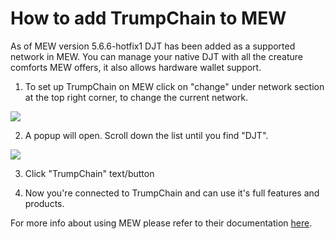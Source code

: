 # How to add TrumpChain to MEW

As of MEW version 5.6.6-hotfix1 DJT has been added as a supported network in MEW. You can manage your native DJT with all
the creature comforts MEW offers, it also allows hardware wallet support. 

1. To set up TrumpChain on MEW click on "change" under network section at the top right corner, to change the current 
network.

![](.gitbook/assets/MEW_1.png)

2. A popup will open. Scroll down the list until you find "DJT".

![](.gitbook/assets/MEW_2.png)

3. Click "TrumpChain" text/button

4. Now you're connected to TrumpChain and can use it's full features and products.

For more info about using MEW please refer to their documentation [here](https://kb.myetherwallet.com/).

